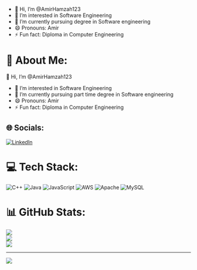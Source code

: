 - 👋 Hi, I’m @AmirHamzah123
- 👀 I’m interested in Software Engineering
- 🌱 I’m currently pursuing degree in Software engineering
- 😄 Pronouns: Amir
- ⚡ Fun fact: Diploma in Computer Engineering

<!---
AmirHamzah123/AmirHamzah123 is a ✨ special ✨ repository because its `README.md` (this file) appears on your GitHub profile.
You can click the Preview link to take a look at your changes.
--->
# 💫 About Me:
👋 Hi, I’m @AmirHamzah123
- 👀 I’m interested in Software Engineering
- 🌱 I’m currently pursuing part time degree in Software engineering
- 😄 Pronouns: Amir
- ⚡ Fun fact: Diploma in Computer Engineering


## 🌐 Socials:
[![LinkedIn](https://img.shields.io/badge/LinkedIn-%230077B5.svg?logo=linkedin&logoColor=white)](https://linkedin.com/in/https://www.linkedin.com/in/amir-hamzah-safie/) 

# 💻 Tech Stack:
![C++](https://img.shields.io/badge/c++-%2300599C.svg?style=for-the-badge&logo=c%2B%2B&logoColor=white) ![Java](https://img.shields.io/badge/java-%23ED8B00.svg?style=for-the-badge&logo=openjdk&logoColor=white) ![JavaScript](https://img.shields.io/badge/javascript-%23323330.svg?style=for-the-badge&logo=javascript&logoColor=%23F7DF1E) ![AWS](https://img.shields.io/badge/AWS-%23FF9900.svg?style=for-the-badge&logo=amazon-aws&logoColor=white) ![Apache](https://img.shields.io/badge/apache-%23D42029.svg?style=for-the-badge&logo=apache&logoColor=white) ![MySQL](https://img.shields.io/badge/mysql-4479A1.svg?style=for-the-badge&logo=mysql&logoColor=white)
# 📊 GitHub Stats:
![](https://github-readme-stats.vercel.app/api?username=AmirHamzah-byte&theme=default&hide_border=true&include_all_commits=false&count_private=false)<br/>
![](https://nirzak-streak-stats.vercel.app/?user=AmirHamzah-byte&theme=default&hide_border=true)<br/>
![](https://github-readme-stats.vercel.app/api/top-langs/?username=AmirHamzah-byte&theme=default&hide_border=true&include_all_commits=false&count_private=false&layout=compact)

---
[![](https://visitcount.itsvg.in/api?id=AmirHamzah-byte&icon=0&color=0)](https://visitcount.itsvg.in)

<!-- Proudly created with GPRM ( https://gprm.itsvg.in ) -->
